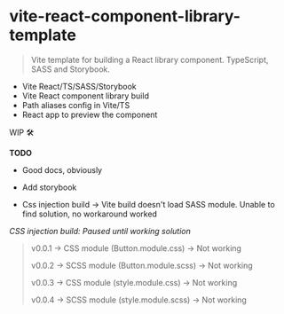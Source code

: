 # vite-react-component-library-template

> Vite template for building a React library component. TypeScript, SASS and Storybook.
 
- Vite React/TS/SASS/Storybook
- Vite React component library build
- Path aliases config in Vite/TS
- React app to preview the component 

WIP 🛠

**TODO**

- Good docs, obviously
- Add storybook

- Css injection build -> Vite build doesn't load SASS module. Unable to find solution, no workaround worked

_CSS injection build: Paused until working solution_
> v0.0.1 -> CSS module (Button.module.css) -> Not working
>
> v0.0.2 -> SCSS module (Button.module.scss) -> Not working
>
> v0.0.3 -> CSS module (style.module.css) -> Not working
>
> v0.0.4 -> SCSS module (style.module.scss) -> Not working
